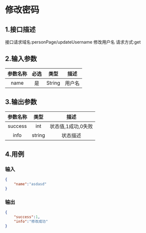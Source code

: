 # 修改密码

## 1.接口描述

接口请求域名:personPage/updateUsername
修改用户名
请求方式:get

## 2.输入参数

| 参数名称  | 必选  |  类型  |         描述         |
| :-------: | :---: | :----: | :------------------: |
| name | 是 | String | 用户名 |

## 3.输出参数

| 参数名称 |  类型  |        描述        |
| :------: | :----: | :----------------: |
| success | int | 状态值,1成功,0失败 |
| info | string | 状态描述 |

## 4.用例

### 输入

```json
{
    "name":"asdasd"
}
```

### 输出

```json
{
    "success":1,
    "info":"修改成功"
}
```
